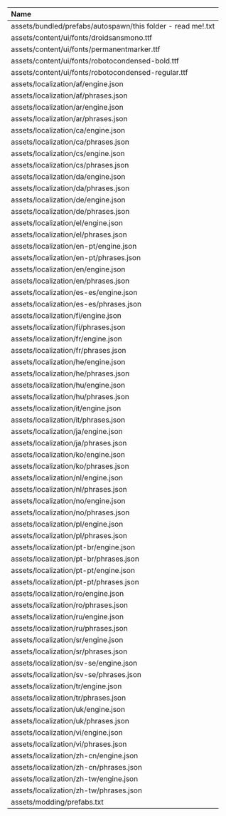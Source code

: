 |Name|
|:-|
|assets/bundled/prefabs/autospawn/this folder - read me!.txt|
|assets/content/ui/fonts/droidsansmono.ttf|
|assets/content/ui/fonts/permanentmarker.ttf|
|assets/content/ui/fonts/robotocondensed-bold.ttf|
|assets/content/ui/fonts/robotocondensed-regular.ttf|
|assets/localization/af/engine.json|
|assets/localization/af/phrases.json|
|assets/localization/ar/engine.json|
|assets/localization/ar/phrases.json|
|assets/localization/ca/engine.json|
|assets/localization/ca/phrases.json|
|assets/localization/cs/engine.json|
|assets/localization/cs/phrases.json|
|assets/localization/da/engine.json|
|assets/localization/da/phrases.json|
|assets/localization/de/engine.json|
|assets/localization/de/phrases.json|
|assets/localization/el/engine.json|
|assets/localization/el/phrases.json|
|assets/localization/en-pt/engine.json|
|assets/localization/en-pt/phrases.json|
|assets/localization/en/engine.json|
|assets/localization/en/phrases.json|
|assets/localization/es-es/engine.json|
|assets/localization/es-es/phrases.json|
|assets/localization/fi/engine.json|
|assets/localization/fi/phrases.json|
|assets/localization/fr/engine.json|
|assets/localization/fr/phrases.json|
|assets/localization/he/engine.json|
|assets/localization/he/phrases.json|
|assets/localization/hu/engine.json|
|assets/localization/hu/phrases.json|
|assets/localization/it/engine.json|
|assets/localization/it/phrases.json|
|assets/localization/ja/engine.json|
|assets/localization/ja/phrases.json|
|assets/localization/ko/engine.json|
|assets/localization/ko/phrases.json|
|assets/localization/nl/engine.json|
|assets/localization/nl/phrases.json|
|assets/localization/no/engine.json|
|assets/localization/no/phrases.json|
|assets/localization/pl/engine.json|
|assets/localization/pl/phrases.json|
|assets/localization/pt-br/engine.json|
|assets/localization/pt-br/phrases.json|
|assets/localization/pt-pt/engine.json|
|assets/localization/pt-pt/phrases.json|
|assets/localization/ro/engine.json|
|assets/localization/ro/phrases.json|
|assets/localization/ru/engine.json|
|assets/localization/ru/phrases.json|
|assets/localization/sr/engine.json|
|assets/localization/sr/phrases.json|
|assets/localization/sv-se/engine.json|
|assets/localization/sv-se/phrases.json|
|assets/localization/tr/engine.json|
|assets/localization/tr/phrases.json|
|assets/localization/uk/engine.json|
|assets/localization/uk/phrases.json|
|assets/localization/vi/engine.json|
|assets/localization/vi/phrases.json|
|assets/localization/zh-cn/engine.json|
|assets/localization/zh-cn/phrases.json|
|assets/localization/zh-tw/engine.json|
|assets/localization/zh-tw/phrases.json|
|assets/modding/prefabs.txt|

